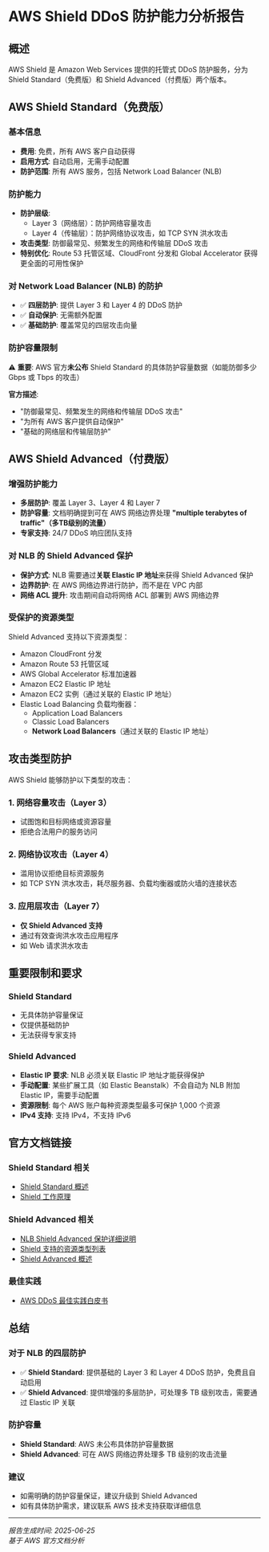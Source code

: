 # AWS Shield DDoS 防护能力分析报告

## 概述

AWS Shield 是 Amazon Web Services 提供的托管式 DDoS 防护服务，分为 Shield Standard（免费版）和 Shield Advanced（付费版）两个版本。

## AWS Shield Standard（免费版）

### 基本信息
- **费用**: 免费，所有 AWS 客户自动获得
- **启用方式**: 自动启用，无需手动配置
- **防护范围**: 所有 AWS 服务，包括 Network Load Balancer (NLB)

### 防护能力
- **防护层级**: 
  - Layer 3（网络层）：防护网络容量攻击
  - Layer 4（传输层）：防护网络协议攻击，如 TCP SYN 洪水攻击
- **攻击类型**: 防御最常见、频繁发生的网络和传输层 DDoS 攻击
- **特别优化**: Route 53 托管区域、CloudFront 分发和 Global Accelerator 获得更全面的可用性保护

### 对 Network Load Balancer (NLB) 的防护
- ✅ **四层防护**: 提供 Layer 3 和 Layer 4 的 DDoS 防护
- ✅ **自动保护**: 无需额外配置
- ✅ **基础防护**: 覆盖常见的四层攻击向量

### 防护容量限制
⚠️ **重要**: AWS 官方**未公布** Shield Standard 的具体防护容量数据（如能防御多少 Gbps 或 Tbps 的攻击）

**官方描述**:
- "防御最常见、频繁发生的网络和传输层 DDoS 攻击"
- "为所有 AWS 客户提供自动保护"
- "基础的网络层和传输层防护"

## AWS Shield Advanced（付费版）

### 增强防护能力
- **多层防护**: 覆盖 Layer 3、Layer 4 和 Layer 7
- **防护容量**: 文档明确提到可在 AWS 网络边界处理 **"multiple terabytes of traffic"（多TB级别的流量）**
- **专家支持**: 24/7 DDoS 响应团队支持

### 对 NLB 的 Shield Advanced 保护
- **保护方式**: NLB 需要通过**关联 Elastic IP 地址**来获得 Shield Advanced 保护
- **边界防护**: 在 AWS 网络边界进行防护，而不是在 VPC 内部
- **网络 ACL 提升**: 攻击期间自动将网络 ACL 部署到 AWS 网络边界

### 受保护的资源类型
Shield Advanced 支持以下资源类型：
- Amazon CloudFront 分发
- Amazon Route 53 托管区域
- AWS Global Accelerator 标准加速器
- Amazon EC2 Elastic IP 地址
- Amazon EC2 实例（通过关联的 Elastic IP 地址）
- Elastic Load Balancing 负载均衡器：
  - Application Load Balancers
  - Classic Load Balancers
  - **Network Load Balancers**（通过关联的 Elastic IP 地址）

## 攻击类型防护

AWS Shield 能够防护以下类型的攻击：

### 1. 网络容量攻击（Layer 3）
- 试图饱和目标网络或资源容量
- 拒绝合法用户的服务访问

### 2. 网络协议攻击（Layer 4）
- 滥用协议拒绝目标资源服务
- 如 TCP SYN 洪水攻击，耗尽服务器、负载均衡器或防火墙的连接状态

### 3. 应用层攻击（Layer 7）
- **仅 Shield Advanced 支持**
- 通过有效查询洪水攻击应用程序
- 如 Web 请求洪水攻击

## 重要限制和要求

### Shield Standard
- 无具体防护容量保证
- 仅提供基础防护
- 无法获得专家支持

### Shield Advanced
- **Elastic IP 要求**: NLB 必须关联 Elastic IP 地址才能获得保护
- **手动配置**: 某些扩展工具（如 Elastic Beanstalk）不会自动为 NLB 附加 Elastic IP，需要手动配置
- **资源限制**: 每个 AWS 账户每种资源类型最多可保护 1,000 个资源
- **IPv4 支持**: 支持 IPv4，不支持 IPv6

## 官方文档链接

### Shield Standard 相关
- [Shield Standard 概述](https://docs.aws.amazon.com/waf/latest/developerguide/ddos-standard-summary.html)
- [Shield 工作原理](https://docs.aws.amazon.com/waf/latest/developerguide/ddos-overview.html)

### Shield Advanced 相关
- [NLB Shield Advanced 保护详细说明](https://docs.aws.amazon.com/waf/latest/developerguide/ddos-protections-ec2-nlb.html)
- [Shield 支持的资源类型列表](https://docs.aws.amazon.com/waf/latest/developerguide/ddos-protections-by-resource-type.html)
- [Shield Advanced 概述](https://docs.aws.amazon.com/waf/latest/developerguide/ddos-advanced-summary.html)

### 最佳实践
- [AWS DDoS 最佳实践白皮书](https://docs.aws.amazon.com/whitepapers/latest/aws-best-practices-ddos-resiliency/mitigation-techniques.html)

## 总结

### 对于 NLB 的四层防护
- ✅ **Shield Standard**: 提供基础的 Layer 3 和 Layer 4 DDoS 防护，免费且自动启用
- ✅ **Shield Advanced**: 提供增强的多层防护，可处理多 TB 级别攻击，需要通过 Elastic IP 关联

### 防护容量
- **Shield Standard**: AWS 未公布具体防护容量数据
- **Shield Advanced**: 可在 AWS 网络边界处理多 TB 级别的攻击流量

### 建议
- 如需明确的防护容量保证，建议升级到 Shield Advanced
- 如有具体防护需求，建议联系 AWS 技术支持获取详细信息

---

*报告生成时间: 2025-06-25*  
*基于 AWS 官方文档分析*
